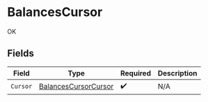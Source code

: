 # BalancesCursor

OK


## Fields

| Field                                                               | Type                                                                | Required                                                            | Description                                                         |
| ------------------------------------------------------------------- | ------------------------------------------------------------------- | ------------------------------------------------------------------- | ------------------------------------------------------------------- |
| `Cursor`                                                            | [BalancesCursorCursor](../../models/shared/balancescursorcursor.md) | :heavy_check_mark:                                                  | N/A                                                                 |